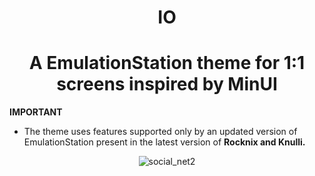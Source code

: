 <h1 align="center">IO</h1>

<h1 align="center">A EmulationStation theme for 1:1 screens inspired by MinUI</h1>

<b>IMPORTANT</b>
- The theme uses features supported only by an updated version of EmulationStation present in the latest version of <b>Rocknix and Knulli.</b>


</hr>

<div align="center">

![social_net2](https://github.com/user-attachments/assets/9776123d-2471-4580-8a13-b076c9fe6c8e)



</div>
